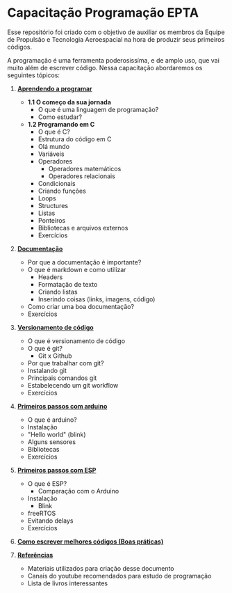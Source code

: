 # Capacitação Programação EPTA

Esse repositório foi criado com o objetivo de auxiliar os membros da Equipe de Propulsão e Tecnologia Aeroespacial na hora de produzir seus primeiros códigos.

A programação é uma ferramenta poderosissíma, e de amplo uso, que vai muito além de escrever código. Nessa capacitação abordaremos os seguintes tópicos:

1. **[Aprendendo a programar](https://github.com/olavocinacio/Capacita-o_Programa-o_EPTA/blob/main/T%C3%B3picos/1-Aprendendo_a_programar.md)**
    - **1.1 O começo da sua jornada**
        - O que é uma linguagem de programação?
        - Como estudar?
    - **1.2 Programando em C**
        - O que é C?
        - Estrutura do código em C
        - Olá mundo
        - Variáveis
        - Operadores
            - Operadores matemáticos
            - Operadores relacionais
        - Condicionais
        - Criando funções
        - Loops
        - Structures
        - Listas
        - Ponteiros
        - Bibliotecas e arquivos externos
        - Exercícios


2. **[Documentação](https://github.com/olavocinacio/Capacita-o_Programa-o_EPTA/blob/main/T%C3%B3picos/2-Documenta%C3%A7%C3%A3o.md)**
    - Por que a documentação é importante?
    - O que é markdown e como utilizar
        - Headers 
        - Formatação de texto
        - Criando listas
        - Inserindo coisas (links, imagens, código)
    - Como criar uma boa documentação?
    - Exercícios


3. **[Versionamento de código](https://github.com/olavocinacio/Capacita-o_Programa-o_EPTA/blob/main/T%C3%B3picos/3-Versionamento_de_c%C3%B3digo.md)**
    - O que é versionamento de código
    - O que é git?
        - Git x Github
    - Por que trabalhar com git?
    - Instalando git
    - Principais comandos git
    - Estabelecendo um git workflow
    - Exercícios


4. **[Primeiros passos com arduino](https://github.com/olavocinacio/Capacita-o_Programa-o_EPTA/blob/main/T%C3%B3picos/4-Primeiros_passos_com_arduino.md)**
    - O que é arduino?
    - Instalação
    - "Hello world" (blink)
    - Alguns sensores
    - Bibliotecas
    - Exercícios


5. **[Primeiros passos com ESP](https://github.com/olavocinacio/Capacita-o_Programa-o_EPTA/blob/main/T%C3%B3picos/5-Primeiros_passos_com_esp.md)**
    - O que é ESP?
        - Comparação com o Arduino
    - Instalação
        - Blink
    - freeRTOS
    - Evitando delays
    - Exercícios

6. **[Como escrever melhores códigos (Boas práticas)](https://github.com/olavocinacio/Capacita-o_Programa-o_EPTA/blob/main/T%C3%B3picos/6-Como_escrever_c%C3%B3digos_melhores.md)**



7. **[Referências](https://github.com/olavocinacio/Capacita-o_Programa-o_EPTA/blob/main/T%C3%B3picos/7-Refer%C3%AAncias.md)**
    - Materiais utilizados para criação desse documento
    - Canais do youtube recomendados para estudo de programação
    - Lista de livros interessantes